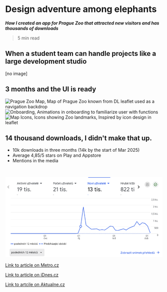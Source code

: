 
# Design adventure among elephants
***How I created an app for Prague Zoo that attracted new visitors and has thousands of downloads*** <br>

> 5 min read <br>

## When a student team can handle projects like a large development studio 
[no image]

## 3 months and the UI is ready
![Prague Zoo Map, Map of Prague Zoo known from DL leaflet used as a navigation backdrop](map.png)
![Onboarding, Animations in onboarding to familiarize user with functions](animations.gif)
![Map Icons, Icons showing Zoo landmarks, Inspired by icon design in leaflet](icons.png)

## 14 thousand downloads, I didn't make that up.
- 10k downloads in three months (14k by the start of Mar 2025)
- Average 4,85/5 stars on Play and Appstore
- Mentions in the media
<br>

![Google Analytics, Screenshot of analytics showing the grow of user base](/images/analytics.png)

[Link to article on Metro.cz](https://www.metro.cz/praha/od-lednich-medvedu-k-vombatovi-jen-za-sest-minut-vyzkouseli-jsme-novou-aplikaci-zoo-praha.A241014_165353_metro-praha_mjafi)

[Link to article on iDnes.cz](https://www.idnes.cz/zpravy/domaci/aplikace-zoo-praha-navigace-vstupenka-pruvodce-troja.A241029_064605_domaci_dyn)

[Link to artcile on Aktualne.cz](https://zpravy.aktualne.cz/domaci/prazska-zoo-nova-mobilni-aplikace-studenti/r~60506514896f11ef95ee0cc47ab5f122/)
